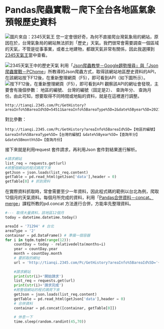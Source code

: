# Pandas爬蟲實戰－爬下全台各地區氣象預報歷史資料
![圖片來自：2345天氣王](https://i.imgur.com/i3Xe2cp.png)
您一定會很好奇，為何不直接爬台灣氣象局的網站，原因在於，台灣氣象局的網站無法抓到「歷史」天氣。我們很常會需要調查一個區域的天氣，不管是從事事業，或者土地建物，都跟天氣非常有關係，因此我選擇到[2345天氣王](http://tianqi.2345.com/)當中查看。

![2345天氣王中的歷史天氣](https://i.imgur.com/IoWHY15.png)
利用「[Json爬蟲教學－Google趨勢搜尋」與「Json爬蟲實戰－PChome](/class?c=3&a=85)」所教導的Json爬蟲方式，取得該網站地區歷史資料的API，在該網站按下F12後，在重新整理網頁（F5），即可看到API（如下圖所示）。
![按下F12後，在重新整理網頁（F5），即可看到API](https://i.imgur.com/wJ3zay9.png)
觀察該API的網址會發現，主要會有幾個參數： 地區的編號、 台灣的編號（固定是2）、 查詢年分、 查詢月份。由此可知，想要取得不同時間或地點的資料，就是在這裡進行調整。
```
http://tianqi.2345.com/Pc/GetHistory?areaInfo%5BareaId%5D=54511&areaInfo%5BareaType%5D=2&date%5Byear%5D=2021&date%5Bmonth%5D=8
```
對比參數：
```
http://tianqi.2345.com/Pc/GetHistory?areaInfo%5BareaId%5D=【地區的編號】&areaInfo%5BareaType%5D=【台灣的編號】&date%5Byear%5D=【查詢年分】&date%5Bmonth%5D=【查詢月份】
```
接下來就是利用request 套件請求，再利用Json 套件對結果進行解析。
```python
#請求網站
list_req = requests.get(url)
#將整個網站的程式碼爬下來
getJson = json.loads(list_req.content)
getTable = pd.read_html(getJson['data'],header = 0)
getTable[0] # 抓到資料
```

在實際資料抓取時，常會需要至少一年資料，因此程式碼的範例以台北為例，爬取12個月的天氣資料。每個月所完成的資料，利用「[Pandas合併資料－concat、merge](/class?c=1&a=44)」課程所教的pd.concat 方法進行合併，方能率先整理資料。
```python
#--- 取得大量資料，該地區12個月
today = datetime.datetime.today()

areaId = '71294' # 台北
areaType = '2'
containar = pd.DataFrame() # 準備一個容器
for i in tqdm.tqdm(range(12)):
    countDay = today - relativedelta(months=i)
    year = countDay.year
    month = countDay.month
    # 要抓取的網址
    url = 'http://tianqi.2345.com/Pc/GetHistory?areaInfo%5BareaId%5D='+ str(areaId) +'&areaInfo%5BareaType%5D='+ str(areaType) +'&date%5Byear%5D='+ str(year) +'&date%5Bmonth%5D='+ str(month)
    
    #請求網站
    print(str(i)+'開始請求')
    list_req = requests.get(url)
    print(str(i)+'請求完成')
    #將整個網站的程式碼爬下來
    getJson = json.loads(list_req.content)
    getTable = pd.read_html(getJson['data'],header = 0)
    # 合併資料
    containar = pd.concat([containar, getTable[0]])
    
    # 休息一下
    time.sleep(random.randint(45,70))
```

